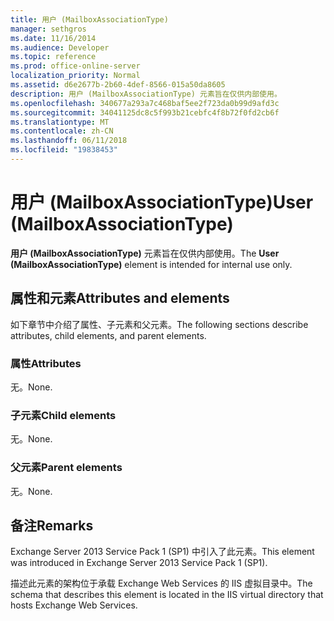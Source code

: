 ```yaml
---
title: 用户 (MailboxAssociationType)
manager: sethgros
ms.date: 11/16/2014
ms.audience: Developer
ms.topic: reference
ms.prod: office-online-server
localization_priority: Normal
ms.assetid: d6e2677b-2b60-4def-8566-015a50da8605
description: 用户 (MailboxAssociationType) 元素旨在仅供内部使用。
ms.openlocfilehash: 340677a293a7c468baf5ee2f723da0b99d9afd3c
ms.sourcegitcommit: 34041125dc8c5f993b21cebfc4f8b72f0fd2cb6f
ms.translationtype: MT
ms.contentlocale: zh-CN
ms.lasthandoff: 06/11/2018
ms.locfileid: "19838453"
---
```

# <a name="user-mailboxassociationtype"></a><span data-ttu-id="e11c0-103">用户 (MailboxAssociationType)</span><span class="sxs-lookup"><span data-stu-id="e11c0-103">User (MailboxAssociationType)</span></span>

<span data-ttu-id="e11c0-104">**用户 (MailboxAssociationType)** 元素旨在仅供内部使用。</span><span class="sxs-lookup"><span data-stu-id="e11c0-104">The **User (MailboxAssociationType)** element is intended for internal use only.</span></span> 

## <a name="attributes-and-elements"></a><span data-ttu-id="e11c0-105">属性和元素</span><span class="sxs-lookup"><span data-stu-id="e11c0-105">Attributes and elements</span></span>

<span data-ttu-id="e11c0-106">如下章节中介绍了属性、子元素和父元素。</span><span class="sxs-lookup"><span data-stu-id="e11c0-106">The following sections describe attributes, child elements, and parent elements.</span></span>
  
### <a name="attributes"></a><span data-ttu-id="e11c0-107">属性</span><span class="sxs-lookup"><span data-stu-id="e11c0-107">Attributes</span></span>

<span data-ttu-id="e11c0-108">无。</span><span class="sxs-lookup"><span data-stu-id="e11c0-108">None.</span></span>
  
### <a name="child-elements"></a><span data-ttu-id="e11c0-109">子元素</span><span class="sxs-lookup"><span data-stu-id="e11c0-109">Child elements</span></span>

<span data-ttu-id="e11c0-110">无。</span><span class="sxs-lookup"><span data-stu-id="e11c0-110">None.</span></span>
  
### <a name="parent-elements"></a><span data-ttu-id="e11c0-111">父元素</span><span class="sxs-lookup"><span data-stu-id="e11c0-111">Parent elements</span></span>

<span data-ttu-id="e11c0-112">无。</span><span class="sxs-lookup"><span data-stu-id="e11c0-112">None.</span></span>
  
## <a name="remarks"></a><span data-ttu-id="e11c0-113">备注</span><span class="sxs-lookup"><span data-stu-id="e11c0-113">Remarks</span></span>

<span data-ttu-id="e11c0-114">Exchange Server 2013 Service Pack 1 (SP1) 中引入了此元素。</span><span class="sxs-lookup"><span data-stu-id="e11c0-114">This element was introduced in Exchange Server 2013 Service Pack 1 (SP1).</span></span>
  
<span data-ttu-id="e11c0-115">描述此元素的架构位于承载 Exchange Web Services 的 IIS 虚拟目录中。</span><span class="sxs-lookup"><span data-stu-id="e11c0-115">The schema that describes this element is located in the IIS virtual directory that hosts Exchange Web Services.</span></span>
  

